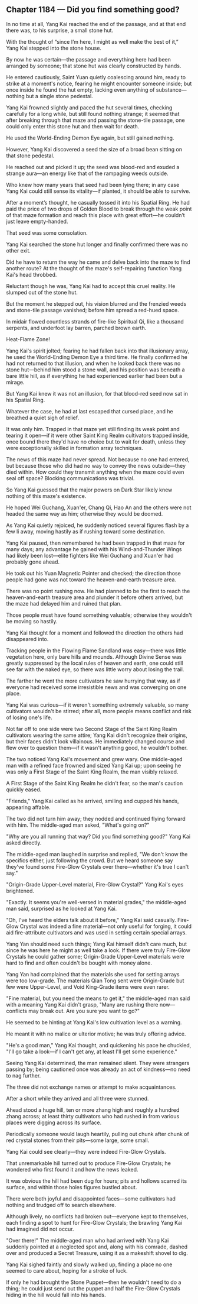 ## Chapter 1184 — Did you find something good?

In no time at all, Yang Kai reached the end of the passage, and at that end there was, to his surprise, a small stone hut.

With the thought of “since I’m here, I might as well make the best of it,” Yang Kai stepped into the stone house.

By now he was certain—the passage and everything here had been arranged by someone; that stone hut was clearly constructed by hands.

He entered cautiously, Saint Yuan quietly coalescing around him, ready to strike at a moment's notice, fearing he might encounter someone inside; but once inside he found the hut empty, lacking even anything of substance—nothing but a single stone pedestal.

Yang Kai frowned slightly and paced the hut several times, checking carefully for a long while, but still found nothing strange; it seemed that after breaking through that maze and passing the stone-tile passage, one could only enter this stone hut and then wait for death.

He used the World-Ending Demon Eye again, but still gained nothing.

However, Yang Kai discovered a seed the size of a broad bean sitting on that stone pedestal.

He reached out and picked it up; the seed was blood-red and exuded a strange aura—an energy like that of the rampaging weeds outside.

Who knew how many years that seed had been lying there; in any case Yang Kai could still sense its vitality—if planted, it should be able to survive.

After a moment’s thought, he casually tossed it into his Spatial Ring. He had paid the price of two drops of Golden Blood to break through the weak point of that maze formation and reach this place with great effort—he couldn’t just leave empty-handed.

That seed was some consolation.

Yang Kai searched the stone hut longer and finally confirmed there was no other exit.

Did he have to return the way he came and delve back into the maze to find another route? At the thought of the maze's self-repairing function Yang Kai's head throbbed.

Reluctant though he was, Yang Kai had to accept this cruel reality. He slumped out of the stone hut.

But the moment he stepped out, his vision blurred and the frenzied weeds and stone-tile passage vanished; before him spread a red-hued space.

In midair flowed countless strands of fire-like Spiritual Qi, like a thousand serpents, and underfoot lay barren, parched brown earth.

Heat-Flame Zone!

Yang Kai's spirit jolted; fearing he had fallen back into that illusionary array, he used the World-Ending Demon Eye a third time. He finally confirmed he had not returned to that illusion, and when he looked back there was no stone hut—behind him stood a stone wall, and his position was beneath a bare little hill, as if everything he had experienced earlier had been but a mirage.

But Yang Kai knew it was not an illusion, for that blood-red seed now sat in his Spatial Ring.

Whatever the case, he had at last escaped that cursed place, and he breathed a quiet sigh of relief.

It was only him. Trapped in that maze yet still finding its weak point and tearing it open—if it were other Saint King Realm cultivators trapped inside, once bound there they'd have no choice but to wait for death, unless they were exceptionally skilled in formation array techniques.

The news of this maze had never spread. Not because no one had entered, but because those who did had no way to convey the news outside—they died within. How could they transmit anything when the maze could even seal off space? Blocking communications was trivial.

So Yang Kai guessed that the major powers on Dark Star likely knew nothing of this maze's existence.

He hoped Wei Guchang, Xuan'er, Chang Qi, Hao An and the others were not headed the same way as him; otherwise they would be doomed.

As Yang Kai quietly rejoiced, he suddenly noticed several figures flash by a few li away, moving hastily as if rushing toward some destination.

Yang Kai paused, then remembered he had been trapped in that maze for many days; any advantage he gained with his Wind-and-Thunder Wings had likely been lost—elite fighters like Wei Guchang and Xuan'er had probably gone ahead.

He took out his Yuan Magnetic Pointer and checked; the direction those people had gone was not toward the heaven-and-earth treasure area.

There was no point rushing now. He had planned to be the first to reach the heaven-and-earth treasure area and plunder it before others arrived, but the maze had delayed him and ruined that plan.

Those people must have found something valuable; otherwise they wouldn't be moving so hastily.

Yang Kai thought for a moment and followed the direction the others had disappeared into.

Tracking people in the Flowing Flame Sandland was easy—there was little vegetation here, only bare hills and mounds. Although Divine Sense was greatly suppressed by the local rules of heaven and earth, one could still see far with the naked eye, so there was little worry about losing the trail.

The farther he went the more cultivators he saw hurrying that way, as if everyone had received some irresistible news and was converging on one place.

Yang Kai was curious—if it weren't something extremely valuable, so many cultivators wouldn't be stirred; after all, more people means conflict and risk of losing one's life.

Not far off to one side were two Second Stage of the Saint King Realm cultivators wearing the same attire; Yang Kai didn't recognize their origins, but their faces didn't look villainous. He immediately changed course and flew over to question them—if it wasn't anything good, he wouldn't bother.

The two noticed Yang Kai's movement and grew wary. One middle-aged man with a refined face frowned and sized Yang Kai up; upon seeing he was only a First Stage of the Saint King Realm, the man visibly relaxed.

A First Stage of the Saint King Realm he didn't fear, so the man's caution quickly eased.

"Friends," Yang Kai called as he arrived, smiling and cupped his hands, appearing affable.

The two did not turn him away; they nodded and continued flying forward with him. The middle-aged man asked, "What's going on?"

"Why are you all running that way? Did you find something good?" Yang Kai asked directly.

The middle-aged man laughed in surprise and replied, "We don't know the specifics either, just following the crowd. But we heard someone say they've found some Fire-Glow Crystals over there—whether it's true I can't say."

"Origin-Grade Upper-Level material, Fire-Glow Crystal?" Yang Kai's eyes brightened.

"Exactly. It seems you're well-versed in material grades," the middle-aged man said, surprised as he looked at Yang Kai.

"Oh, I've heard the elders talk about it before," Yang Kai said casually. Fire-Glow Crystal was indeed a fine material—not only useful for forging, it could aid fire-attribute cultivators and was used in setting certain special arrays.

Yang Yan should need such things; Yang Kai himself didn't care much, but since he was here he might as well take a look. If there were truly Fire-Glow Crystals he could gather some; Origin-Grade Upper-Level materials were hard to find and often couldn't be bought with money alone.

Yang Yan had complained that the materials she used for setting arrays were too low-grade. The materials Qian Tong sent were Origin-Grade but few were Upper-Level, and Void King-Grade items were even rarer.

"Fine material, but you need the means to get it," the middle-aged man said with a meaning Yang Kai didn't grasp, "Many are rushing there now—conflicts may break out. Are you sure you want to go?"

He seemed to be hinting at Yang Kai's low cultivation level as a warning.

He meant it with no malice or ulterior motive; he was truly offering advice.

"He's a good man," Yang Kai thought, and quickening his pace he chuckled, "I'll go take a look—if I can't get any, at least I'll get some experience."

Seeing Yang Kai determined, the man remained silent. They were strangers passing by; being cautioned once was already an act of kindness—no need to nag further.

The three did not exchange names or attempt to make acquaintances.

After a short while they arrived and all three were stunned.

Ahead stood a huge hill, ten or more zhang high and roughly a hundred zhang across; at least thirty cultivators who had rushed in from various places were digging across its surface.

Periodically someone would laugh heartily, pulling out chunk after chunk of red crystal stones from their pits—some large, some small.

Yang Kai could see clearly—they were indeed Fire-Glow Crystals.

That unremarkable hill turned out to produce Fire-Glow Crystals; he wondered who first found it and how the news leaked.

It was obvious the hill had been dug for hours; pits and hollows scarred its surface, and within those holes figures bustled about.

There were both joyful and disappointed faces—some cultivators had nothing and trudged off to search elsewhere.

Although lively, no conflicts had broken out—everyone kept to themselves, each finding a spot to hunt for Fire-Glow Crystals; the brawling Yang Kai had imagined did not occur.

"Over there!" The middle-aged man who had arrived with Yang Kai suddenly pointed at a neglected spot and, along with his comrade, dashed over and produced a Secret Treasure, using it as a makeshift shovel to dig.

Yang Kai sighed faintly and slowly walked up, finding a place no one seemed to care about, hoping for a stroke of luck.

If only he had brought the Stone Puppet—then he wouldn't need to do a thing; he could just send out the puppet and half the Fire-Glow Crystals hiding in the hill would fall into his hands.